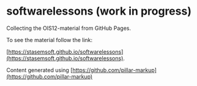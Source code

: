 # softwarelessons (work in progress)

Collecting the OIS12-material from GitHub Pages. 

To see the material follow the link: 

[https://stasemsoft.github.io/softwarelessons](https://stasemsoft.github.io/softwarelessons). 


Content generated using 
[https://github.com/pillar-markup](https://github.com/pillar-markup)

